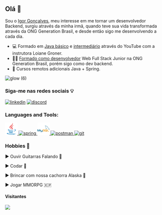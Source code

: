 ## Olá 👋

Sou o <a class="badge-base__link LI-simple-link" href="https://www.linkedin.com/in/igu-goncalves/">Igor Gonçalves</a>, meu interesse em me tornar um desenvolvedor Backend, surgiu através da minha irmã, quando teve sua vida transformada através da ONG Generation Brasil, e desde então sigo me desenvolvendo a cada dia.

- 💻 Formado em <a class="badge-base__link LI-simple-link" href="https://i.imgur.com/78Ufjx5.png">Java básico</a> e <a class="badge-base__link LI-simple-link" href="https://i.imgur.com/jzCntgd.png">intermediário</a> através do YouTube com a instrutora Loiane Groner.
- 🤵🏽 <a class="badge-base__link LI-simple-link" href="https://e-certificado.com/login/visualizar?c=2048579A089F418113357850">Formado como desenvolvedor</a> Web Full Stack Junior na ONG Generation Brasil, porém sigo como dev backend.
- 🎯 Cursos remotos adicionais Java + Spring.


![glow (6)](https://github.com/user-attachments/assets/eee74a2d-e0de-4464-8410-72305222b597)

<div>
  <h3 align="left">Siga-me nas redes sociais 💡 </h3>
<p align="left">
  
 <a href="https://www.linkedin.com/in/igu-goncalves/" target="blank"><img align="center" src="https://img.shields.io/badge/LinkedIn-0077B5?style=for-the-badge&logo=linkedin&logoColor=white" alt="linkedin" height="30" width="110" /></a>
<a href="https://discordapp.com/users/1107750012122837022" target="blank"><img align="center" src="https://img.shields.io/badge/Discord-7289DA?style=for-the-badge&logo=discord&logoColor=white" alt="discord" height="30" width="110" /> </a> 
  </div>

  <h3 align="left">Languages and Tools:</h3>
<p align="left"> <a href="https://www.java.com" target="_blank" rel="noreferrer"> <img src="https://raw.githubusercontent.com/devicons/devicon/master/icons/java/java-original.svg" alt="java" width="40" height="40"/> </a> 
</a> <a href="https://spring.io/" target="_blank" rel="noreferrer"> <img src="https://www.vectorlogo.zone/logos/springio/springio-icon.svg" alt="spring" width="40" height="40"/><a href="https://www.mysql.com/" target="_blank" rel="noreferrer"> <img src="https://raw.githubusercontent.com/devicons/devicon/master/icons/mysql/mysql-original-wordmark.svg" alt="mysql" width="40" height="40"/> <a href="https://postman.com" target="_blank" rel="noreferrer"> <img src="https://www.vectorlogo.zone/logos/getpostman/getpostman-icon.svg" alt="postman" width="40" height="40"/> </a> <a href="https://git-scm.com/" target="_blank" rel="noreferrer"> <img src="https://www.vectorlogo.zone/logos/git-scm/git-scm-icon.svg" alt="git" width="40" height="40"/> </a>  

<h3>Hobbies 🎉</h3>
<p>
► Ouvir Guitarras Falando 🎸</p>
<p>
► Codar 🎯</p>
<p>
► Brincar com nossa cachorra Alaska 🐶 </p>
<p>
► Jogar MMORPG 🇽🇵 </p>
<p>

<div>  
  <h4 align="left"> Visitantes </h4>
  <img align="left" src="https://profile-counter.glitch.me/IgorTecnologia/count.svg">
   </div>
